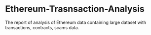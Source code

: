 # Ethereum-Trasnsaction-Analysis
The report of analysis of Ethereum data containing large dataset with transactions, contracts, scams data.
